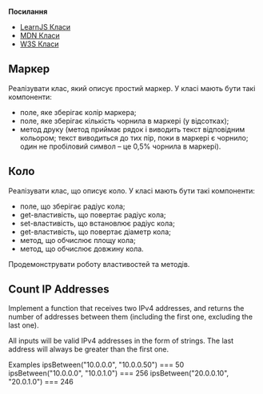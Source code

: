  **Посилання**

- [LearnJS Класи](https://uk.javascript.info/classes)
- [MDN Класи](https://developer.mozilla.org/en-US/docs/Web/JavaScript/Reference/Classes)
- [W3S Класи](https://www.w3schools.com/js/js_classes.asp)

## Маркер

Реалізувати клас, який описує простий маркер. У класі мають бути такі компоненти:
- поле, яке зберігає колір маркера;
- поле, яке зберігає кількість чорнила в маркері (у відсотках);
- метод друку (метод приймає рядок і виводить текст відповідним кольором;
текст виводиться до тих пір, поки в маркері є чорнило; один не пробіловий символ – це 0,5% чорнила в маркері).


## Коло

Реалізувати клас, що описує коло. У класі мають бути такі компоненти:
- поле, що зберігає радіус кола;
- get-властивість, що повертає радіус кола;
- set-властивість, що встановлює радіус кола;
- get-властивість, що повертає діаметр кола;
- метод, що обчислює площу кола;
- метод, що обчислює довжину кола.

Продемонструвати роботу властивостей та методів.

## Count IP Addresses
Implement a function that receives two IPv4 addresses, and returns the number of addresses between them (including the first one, excluding the last one).

All inputs will be valid IPv4 addresses in the form of strings. The last address will always be greater than the first one.

Examples
ipsBetween("10.0.0.0", "10.0.0.50")  ===   50 
ipsBetween("10.0.0.0", "10.0.1.0")   ===  256 
ipsBetween("20.0.0.10", "20.0.1.0")  ===  246
